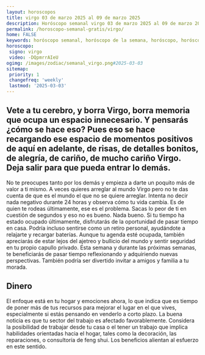 ```yaml
---
layout: horoscopos
title: virgo 03 de marzo 2025 al 09 de marzo 2025 
description: Horóscopo semanal virgo 03 de marzo 2025 al 09 de marzo 2025. Vete a tu cerebro, y borra Virgo, borra memoria que ocupa un espacio innecesario. Y pensarás ¿cómo se hace eso? Pues eso se hace recargando ese espacio de momentos positivos de aquí en adelante, de risas, de detalles bonitos, de alegría, de cariño, de mucho cariño Virgo. Deja salir para que pueda entrar lo demás.
permalink: /horoscopo-semanal-gratis/virgo/
home: FALSE
keywords: horóscopo semanal, horóscopo de la semana, horóscopo, horóscopo gratis,horóscopos, horóscopo esperanza gracia, horoscopos virgo la semana, horóscopos gratis, Tarot, Astrologia, Zodíaco, virgo, horoscopo gratis, semanal
horoscopo:
 signo: virgo
 video: -DQpmrrAIeU
ogimg: /images/zodiac/semanal_virgo.png#2025-03-03
sitemap:
 priority: 1
 changefreq: 'weekly'
 lastmod: '2025-03-03'
---
```




## Vete a tu cerebro, y borra Virgo, borra memoria que ocupa un espacio innecesario. Y pensarás ¿cómo se hace eso? Pues eso se hace recargando ese espacio de momentos positivos de aquí en adelante, de risas, de detalles bonitos, de alegría, de cariño, de mucho cariño Virgo. Deja salir para que pueda entrar lo demás.

No te preocupes tanto por los demás y empieza a darte un poquito más de valor a ti mismo. A veces quieres arreglar al mundo Virgo pero no te das cuenta de que es el mundo el que no se quiere arreglar. 
 Intenta no decir nada negativo durante 24 horas y observa cómo tu vida cambia. Es de quien te rodeas últimamente, ese es el problema. Sacas lo peor de ti en cuestión de segundos y eso no es bueno. Nada bueno.
Si tu tiempo ha estado ocupado últimamente, disfrutarás de la oportunidad de pasar tiempo en casa. Podría incluso sentirse como un retiro personal, ayudándote a relajarte y recargar baterías. Aunque tu agenda esté ocupada, también apreciarás de estar lejos del ajetreo y bullicio del mundo y sentir seguridad en tu propio capullo privado. Esta semana y durante las próximas semanas, te beneficiarás de pasar tiempo reflexionando y adquiriendo nuevas perspectivas. También podría ser divertido invitar a amigos y familia a tu morada.

## Dinero

El enfoque está en tu hogar y emociones ahora, lo que indica que es tiempo de poner más de tus recursos para mejorar el lugar en el que vives, especialmente si estás pensando en venderlo a corto plazo. La buena noticia es que tu sector del trabajo es afectado favorablemente. Considera la posibilidad de trabajar desde tu casa o el tener un trabajo que implica habilidades orientadas hacia el hogar, tales como la decoración, las reparaciones, o consultoría de feng shui. Los beneficios alientan al esfuerzo en este sentido.